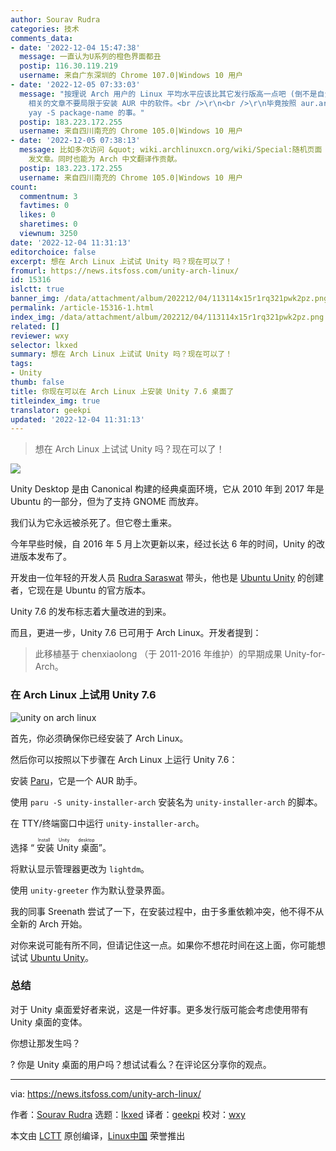 ```yaml
---
author: Sourav Rudra
categories: 技术
comments_data:
- date: '2022-12-04 15:47:38'
  message: 一直认为U系列的橙色界面都丑
  postip: 116.30.119.219
  username: 来自广东深圳的 Chrome 107.0|Windows 10 用户
- date: '2022-12-05 07:33:03'
  message: "按理说 Arch 用户的 Linux 平均水平应该比其它发行版高一点吧 (倒不是自负，毕竟能独立安装，也得懂一点启动流程吧)。所以希望 Arch
    相关的文章不要局限于安装 AUR 中的软件。<br />\r\n<br />\r\n毕竟按照 aur.archlinux.org，能发 86,723 文章，但都一条
    yay -S package-name 的事。"
  postip: 183.223.172.255
  username: 来自四川南充的 Chrome 105.0|Windows 10 用户
- date: '2022-12-05 07:38:13'
  message: 比如多次访问 &quot; wiki.archlinuxcn.org/wiki/Special:随机页面 &quot;，选一些未完成翻译的 wiki
    发文章。同时也能为 Arch 中文翻译作贡献。
  postip: 183.223.172.255
  username: 来自四川南充的 Chrome 105.0|Windows 10 用户
count:
  commentnum: 3
  favtimes: 0
  likes: 0
  sharetimes: 0
  viewnum: 3250
date: '2022-12-04 11:31:13'
editorchoice: false
excerpt: 想在 Arch Linux 上试试 Unity 吗？现在可以了！
fromurl: https://news.itsfoss.com/unity-arch-linux/
id: 15316
islctt: true
banner_img: /data/attachment/album/202212/04/113114x15r1rq321pwk2pz.png
permalink: /article-15316-1.html
index_img: /data/attachment/album/202212/04/113114x15r1rq321pwk2pz.png.thumb.jpg
related: []
reviewer: wxy
selector: lkxed
summary: 想在 Arch Linux 上试试 Unity 吗？现在可以了！
tags:
- Unity
thumb: false
title: 你现在可以在 Arch Linux 上安装 Unity 7.6 桌面了
titleindex_img: true
translator: geekpi
updated: '2022-12-04 11:31:13'
---
```



> 
> 想在 Arch Linux 上试试 Unity 吗？现在可以了！
> 
> 
> 


![](/data/attachment/album/202212/04/113114x15r1rq321pwk2pz.png)


Unity Desktop 是由 Canonical 构建的经典桌面环境，它从 2010 年到 2017 年是 Ubuntu 的一部分，但为了支持 GNOME 而放弃。


我们认为它永远被杀死了。但它卷土重来。


今年早些时候，自 2016 年 5 月上次更新以来，经过长达 6 年的时间，Unity 的改进版本发布了。


开发由一位年轻的开发人员 [Rudra Saraswat](https://about.ruds.io) 带头，他也是 [Ubuntu Unity](https://about.ruds.io) 的创建者，它现在是 Ubuntu 的官方版本。


Unity 7.6 的发布标志着大量改进的到来。


而且，更进一步，Unity 7.6 已可用于 Arch Linux。开发者提到：



> 
> 此移植基于 chenxiaolong （于 2011-2016 年维护）的早期成果 Unity-for-Arch。
> 
> 
> 


### 在 Arch Linux 上试用 Unity 7.6


![unity on arch linux](/data/attachment/album/202212/04/113115fh8i92nn85i1vnsn.jpg)


首先，你必须确保你已经安装了 Arch Linux。


然后你可以按照以下步骤在 Arch Linux 上运行 Unity 7.6：


安装 [Paru](https://itsfoss.com/paru-aur-helper/)，它是一个 AUR 助手。


使用 `paru -S unity-installer-arch` 安装名为 `unity-installer-arch` 的脚本。


在 TTY/终端窗口中运行 `unity-installer-arch`。


选择 “<ruby> 安装 Unity 桌面 <rt>  Install Unity desktop </rt></ruby>”。


将默认显示管理器更改为 `lightdm`。


使用 `unity-greeter` 作为默认登录界面。


我的同事 Sreenath 尝试了一下，在安装过程中，由于多重依赖冲突，他不得不从全新的 Arch 开始。


对你来说可能有所不同，但请记住这一点。如果你不想花时间在这上面，你可能想试试 [Ubuntu Unity](https://ubuntuunity.org)。


### 总结


对于 Unity 桌面爱好者来说，这是一件好事。更多发行版可能会考虑使用带有 Unity 桌面的变体。


你想让那发生吗？


? 你是 Unity 桌面的用户吗？想试试看么？在评论区分享你的观点。




---


via: <https://news.itsfoss.com/unity-arch-linux/>


作者：[Sourav Rudra](https://news.itsfoss.com/author/sourav/) 选题：[lkxed](https://github.com/lkxed) 译者：[geekpi](https://github.com/geekpi) 校对：[wxy](https://github.com/wxy)


本文由 [LCTT](https://github.com/LCTT/TranslateProject) 原创编译，[Linux中国](https://linux.cn/) 荣誉推出